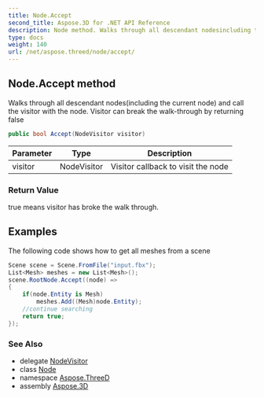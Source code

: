 ```yaml
---
title: Node.Accept
second_title: Aspose.3D for .NET API Reference
description: Node method. Walks through all descendant nodesincluding the current node and call the visitor with the node. Visitor can break the walkthrough by returning false
type: docs
weight: 140
url: /net/aspose.threed/node/accept/
---
```

## Node.Accept method

Walks through all descendant nodes(including the current node) and call the visitor with the node. Visitor can break the walk-through by returning false

```csharp
public bool Accept(NodeVisitor visitor)
```

| Parameter | Type | Description |
| --- | --- | --- |
| visitor | NodeVisitor | Visitor callback to visit the node |

### Return Value

true means visitor has broke the walk through.

## Examples

The following code shows how to get all meshes from a scene

```csharp
Scene scene = Scene.FromFile("input.fbx");
List<Mesh> meshes = new List<Mesh>();
scene.RootNode.Accept((node) =>
{
    if(node.Entity is Mesh)
        meshes.Add((Mesh)node.Entity);
    //continue searching
    return true;
});
```

### See Also

* delegate [NodeVisitor](../../nodevisitor/)
* class [Node](../)
* namespace [Aspose.ThreeD](../../node/)
* assembly [Aspose.3D](../../../)


